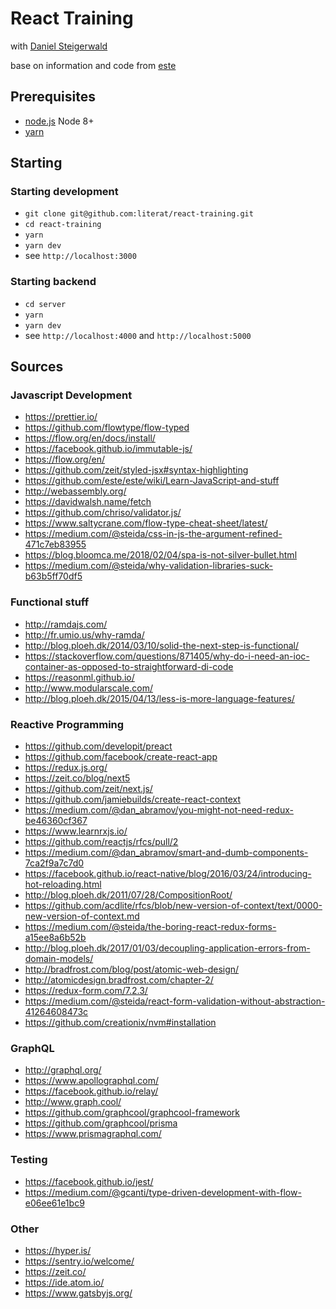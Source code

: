 # React Training

with [Daniel Steigerwald](https://medium.com/@steida/)

base on information and code from [este](https://github.com/este/este)

## Prerequisites

* [node.js](https://nodejs.org/en/) Node 8+
* [yarn](https://yarnpkg.com/lang/en/)

## Starting

### Starting development

* `git clone git@github.com:literat/react-training.git`
* `cd react-training`
* `yarn`
* `yarn dev`
* see `http://localhost:3000`

### Starting backend

* `cd server`
* `yarn`
* `yarn dev`
* see `http://localhost:4000` and `http://localhost:5000`

## Sources

### Javascript Development

* https://prettier.io/
* https://github.com/flowtype/flow-typed
* https://flow.org/en/docs/install/
* https://facebook.github.io/immutable-js/
* https://flow.org/en/
* https://github.com/zeit/styled-jsx#syntax-highlighting
* https://github.com/este/este/wiki/Learn-JavaScript-and-stuff
* http://webassembly.org/
* https://davidwalsh.name/fetch
* https://github.com/chriso/validator.js/
* https://www.saltycrane.com/flow-type-cheat-sheet/latest/
* https://medium.com/@steida/css-in-js-the-argument-refined-471c7eb83955
* https://blog.bloomca.me/2018/02/04/spa-is-not-silver-bullet.html
* https://medium.com/@steida/why-validation-libraries-suck-b63b5ff70df5

### Functional stuff

* http://ramdajs.com/
* http://fr.umio.us/why-ramda/
* http://blog.ploeh.dk/2014/03/10/solid-the-next-step-is-functional/
* https://stackoverflow.com/questions/871405/why-do-i-need-an-ioc-container-as-opposed-to-straightforward-di-code
* https://reasonml.github.io/
* http://www.modularscale.com/
* http://blog.ploeh.dk/2015/04/13/less-is-more-language-features/

### Reactive Programming

* https://github.com/developit/preact
* https://github.com/facebook/create-react-app
* https://redux.js.org/
* https://zeit.co/blog/next5
* https://github.com/zeit/next.js/
* https://github.com/jamiebuilds/create-react-context
* https://medium.com/@dan_abramov/you-might-not-need-redux-be46360cf367
* https://www.learnrxjs.io/
* https://github.com/reactjs/rfcs/pull/2
* https://medium.com/@dan_abramov/smart-and-dumb-components-7ca2f9a7c7d0
* https://facebook.github.io/react-native/blog/2016/03/24/introducing-hot-reloading.html
* http://blog.ploeh.dk/2011/07/28/CompositionRoot/
* https://github.com/acdlite/rfcs/blob/new-version-of-context/text/0000-new-version-of-context.md
* https://medium.com/@steida/the-boring-react-redux-forms-a15ee8a6b52b
* http://blog.ploeh.dk/2017/01/03/decoupling-application-errors-from-domain-models/
* http://bradfrost.com/blog/post/atomic-web-design/
* http://atomicdesign.bradfrost.com/chapter-2/
* https://redux-form.com/7.2.3/
* https://medium.com/@steida/react-form-validation-without-abstraction-41264608473c
* https://github.com/creationix/nvm#installation

### GraphQL

* http://graphql.org/
* https://www.apollographql.com/
* https://facebook.github.io/relay/
* http://www.graph.cool/
* https://github.com/graphcool/graphcool-framework
* https://github.com/graphcool/prisma
* https://www.prismagraphql.com/

### Testing

* https://facebook.github.io/jest/
* https://medium.com/@gcanti/type-driven-development-with-flow-e06ee61e1bc9

### Other

* https://hyper.is/
* https://sentry.io/welcome/
* https://zeit.co/
* https://ide.atom.io/
* https://www.gatsbyjs.org/
